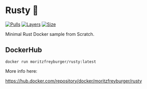 # Rusty :whale:

[![Pulls](https://shields.beevelop.com/docker/pulls/moritzfreyburger/rusty.svg?style=flat-square)](https://links.beevelop.com/d-shields)
[![Layers](https://shields.beevelop.com/docker/image/layers/moritzfreyburger/rusty/latest.svg?style=flat-square)](https://links.beevelop.com/d-shields)
[![Size](https://shields.beevelop.com/docker/image/image-size/moritzfreyburger/rusty/latest.svg?style=flat-square)](https://links.beevelop.com/d-shields)

Minimal Rust Docker sample from Scratch.

## DockerHub

    docker run moritzfreyburger/rusty:latest

More info here:

<https://hub.docker.com/repository/docker/moritzfreyburger/rusty>
